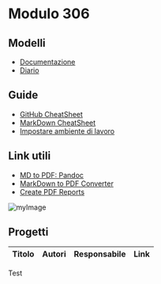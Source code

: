 # Modulo 306


## Modelli
- [Documentazione](Modelli/DocumentazioneCompleta.md)
- [Diario](Modelli/ModelloDiario.md)


## Guide
- [GitHub CheatSheet](Guide/github-cheatsheet.pdf)
- [MarkDown CheatSheet](Guide/markdownCheatSheet.md)
- [Impostare ambiente di lavoro](Guide/ImpostareAmbienteLavoro.md)


## Link utili
- [MD to PDF: Pandoc](http://www.pandoc.org)
- [MarkDown to PDF Converter](http://www.markdowntopdf.com/)
- [Create PDF Reports](https://medium.com/@sorenlind/create-pdf-reports-using-r-r-markdown-latex-and-knitr-on-windows-10-952b0c48bfa9#.49ii34y7a)

![myImage](https://i.ibb.co/6DBs3rM/cane.jpg)

## Progetti


|Titolo                   |Autori             |Responsabile         |Link           |
|:------------------------|:------------------|:--------------------|:--------------|

Test


